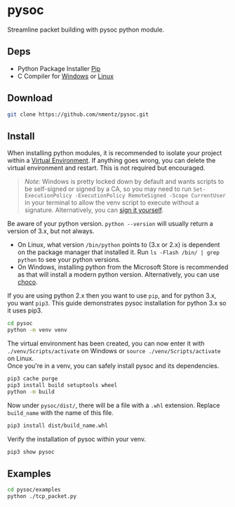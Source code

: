 # pysoc
Streamline packet building with pysoc python module.
## Deps
* Python Package Installer [Pip](https://pypi.org/project/pip/)
* C Compiler for [Windows](https://visualstudio.microsoft.com/visual-cpp-build-tools/) or [Linux](https://gcc.gnu.org)
## Download
```sh 
git clone https://github.com/nmentz/pysoc.git
```
## Install
When installing python modules, it is recommended to isolate your project within a [Virtual Environment](https://docs.python.org/3/tutorial/venv.html). If anything goes wrong, you can delete the virtual environment and restart. This is not required but encouraged.
> *Note:* Windows is pretty locked down by default and wants scripts to be self-signed or signed by a CA, so you may need to run ```Set-ExecutionPolicy -ExecutionPolicy RemoteSigned -Scope CurrentUser``` in your terminal to allow the venv script to execute without a signature. Alternatively, you can [sign it yourself](https://learn.microsoft.com/en-us/powershell/module/microsoft.powershell.core/about/about_signing?view=powershell-7.4).

Be aware of your python version. ```python --version``` will usually return a version of 3.x, but not always. 
- On Linux, what version ```/bin/python``` points to (3.x or 2.x) is dependent on the package manager that installed it. Run ```ls -Flash /bin/ | grep python``` to see your python versions.
- On Windows, installing python from the Microsoft Store is recommended as that will install a modern python version. Alternatively, you can use [choco](https://chocolatey.org/install).

If you are using python 2.x then you want to use ```pip```, and for python 3.x, you want ```pip3```. This guide demonstrates pysoc installation for python 3.x so it uses pip3.
```sh 
cd pysoc
python -m venv venv
```
The virtual environment has been created, you can now enter it with ```./venv/Scripts/activate``` on Windows or ```source ./venv/Scripts/activate``` on Linux. <br> Once you're in a venv, you can safely install pysoc and its dependencies.
```sh
pip3 cache purge
pip3 install build setuptools wheel
python -m build
```
Now under ```pysoc/dist/```, there will be a file with a ```.whl``` extension. Replace ```build_name``` with the name of this file.
```sh
pip3 install dist/build_name.whl
```
Verify the installation of pysoc within your venv.
```sh
pip3 show pysoc
```
## Examples
```sh
cd pysoc/examples
python ./tcp_packet.py
```
